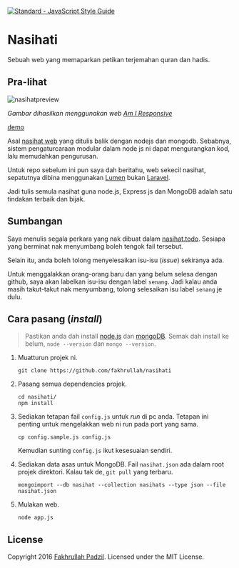 [![Standard - JavaScript Style Guide](https://img.shields.io/badge/code%20style-standard-brightgreen.svg)](http://standardjs.com/)

# Nasihati

Sebuah web yang memaparkan petikan terjemahan quran dan hadis. 

## Pra-lihat

![nasihatpreview](https://cloud.githubusercontent.com/assets/5182052/17733894/93162304-64ab-11e6-8005-757c5a439c78.png)

_Gambar dihasilkan menggunakan web [Am I Responsive](http://ami.responsivedesign.is/)_

[demo](https://nasihat.fajarhac.com)

Asal [nasihat web](https://github.com/fakhrullah/nasihat) yang ditulis balik dengan nodejs dan mongodb. Sebabnya, sistem pengaturcaraan modular dalam node js ni dapat mengurangkan kod, lalu memudahkan pengurusan.

Untuk repo sebelum ini pun saya dah beritahu, web sekecil nasihat, sepatutnya dibina menggunakan [Lumen](https://lumen.laravel.com/) bukan [Laravel](https://laravel.com/). 

Jadi tulis semula nasihat guna node.js, Express js dan MongoDB adalah satu tindakan terbaik dan bijak.

## Sumbangan

Saya menulis segala perkara yang nak dibuat dalam [nasihat.todo](/nasihat.todo). Sesiapa yang berminat nak menyumbang boleh tengok fail tersebut.

Selain itu, anda boleh tolong menyelesaikan isu-isu (_issue_) sekiranya ada. 

Untuk menggalakkan orang-orang baru dan yang belum selesa dengan github, saya akan labelkan isu-isu dengan label `senang`. Jadi kalau anda masih takut-takut nak menyumbang, tolong selesaikan isu label `senang` je dulu.

## Cara pasang (_install_)

> Pastikan anda dah install [node.js](https://nodejs.org/en/download/) dan [mongoDB](https://docs.mongodb.com/manual/installation/#tutorials). Semak dah install ke belum, `node --version` dan `mongo --version`.

1. Muatturun projek ni.

	```
	git clone https://github.com/fakhrullah/nasihati
	```

2. Pasang semua dependencies projek.

	```
	cd nasihati/
	npm install
	```

3. Sediakan tetapan fail `config.js` untuk _run_ di pc anda. Tetapan ini penting untuk mengelakkan web ni run pada port yang sama.

	```
	cp config.sample.js config.js
	```

	Kemudian sunting `config.js` ikut kesesuaian sendiri.

4. Sediakan data asas untuk MongoDB. Fail `nasihat.json` ada dalam root projek direktori. Kalau tak de, `git pull` yang terbaru.

	```
	mongoimport --db nasihat --collection nasihats --type json --file nasihat.json
	```

5. Mulakan web.

	```
	node app.js
	```

## License

Copyright 2016 [Fakhrullah Padzil](https://fajarhac.com). Licensed under the MIT License.

